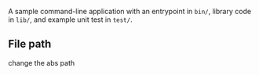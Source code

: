 A sample command-line application with an entrypoint in `bin/`, library code
in `lib/`, and example unit test in `test/`.
## File path 
   <p> change the abs path </p>